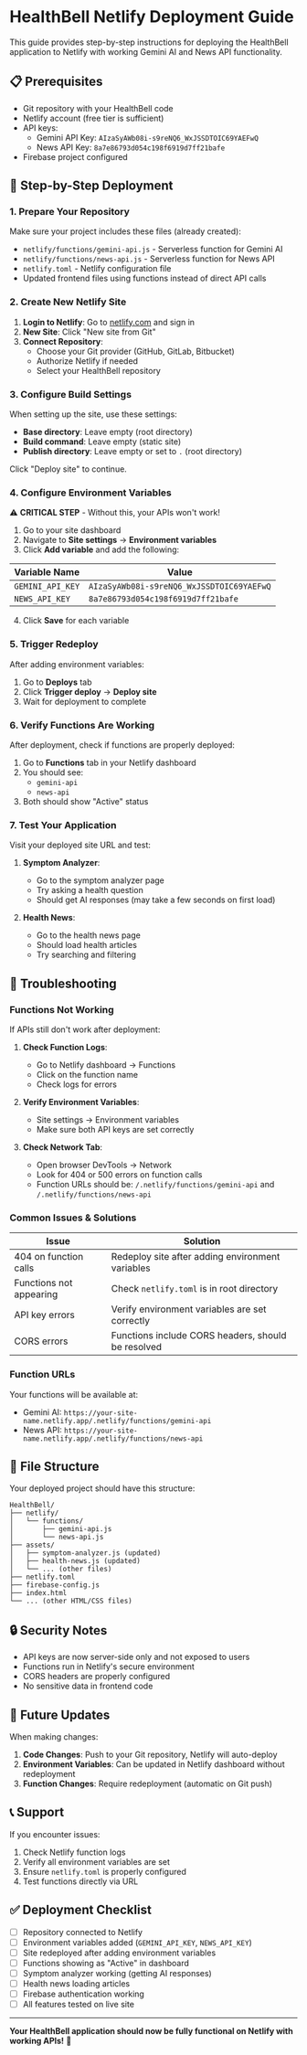 # HealthBell Netlify Deployment Guide

This guide provides step-by-step instructions for deploying the HealthBell application to Netlify with working Gemini AI and News API functionality.

## 📋 Prerequisites

- Git repository with your HealthBell code
- Netlify account (free tier is sufficient)
- API keys:
  - Gemini API Key: `AIzaSyAWb08i-s9reNQ6_WxJSSDTOIC69YAEFwQ`
  - News API Key: `8a7e86793d054c198f6919d7ff21bafe`
- Firebase project configured

## 🚀 Step-by-Step Deployment

### 1. Prepare Your Repository

Make sure your project includes these files (already created):
- `netlify/functions/gemini-api.js` - Serverless function for Gemini AI
- `netlify/functions/news-api.js` - Serverless function for News API
- `netlify.toml` - Netlify configuration file
- Updated frontend files using functions instead of direct API calls

### 2. Create New Netlify Site

1. **Login to Netlify**: Go to [netlify.com](https://netlify.com) and sign in
2. **New Site**: Click "New site from Git"
3. **Connect Repository**: 
   - Choose your Git provider (GitHub, GitLab, Bitbucket)
   - Authorize Netlify if needed
   - Select your HealthBell repository

### 3. Configure Build Settings

When setting up the site, use these settings:

- **Base directory**: Leave empty (root directory)
- **Build command**: Leave empty (static site)
- **Publish directory**: Leave empty or set to `.` (root directory)

Click "Deploy site" to continue.

### 4. Configure Environment Variables

⚠️ **CRITICAL STEP** - Without this, your APIs won't work!

1. Go to your site dashboard
2. Navigate to **Site settings** → **Environment variables**
3. Click **Add variable** and add the following:

| Variable Name | Value |
|---------------|-------|
| `GEMINI_API_KEY` | `AIzaSyAWb08i-s9reNQ6_WxJSSDTOIC69YAEFwQ` |
| `NEWS_API_KEY` | `8a7e86793d054c198f6919d7ff21bafe` |

4. Click **Save** for each variable

### 5. Trigger Redeploy

After adding environment variables:
1. Go to **Deploys** tab
2. Click **Trigger deploy** → **Deploy site**
3. Wait for deployment to complete

### 6. Verify Functions Are Working

After deployment, check if functions are properly deployed:

1. Go to **Functions** tab in your Netlify dashboard
2. You should see:
   - `gemini-api`
   - `news-api`
3. Both should show "Active" status

### 7. Test Your Application

Visit your deployed site URL and test:

1. **Symptom Analyzer**: 
   - Go to the symptom analyzer page
   - Try asking a health question
   - Should get AI responses (may take a few seconds on first load)

2. **Health News**:
   - Go to the health news page  
   - Should load health articles
   - Try searching and filtering

## 🔧 Troubleshooting

### Functions Not Working

If APIs still don't work after deployment:

1. **Check Function Logs**:
   - Go to Netlify dashboard → Functions
   - Click on the function name
   - Check logs for errors

2. **Verify Environment Variables**:
   - Site settings → Environment variables
   - Make sure both API keys are set correctly

3. **Check Network Tab**:
   - Open browser DevTools → Network
   - Look for 404 or 500 errors on function calls
   - Function URLs should be: `/.netlify/functions/gemini-api` and `/.netlify/functions/news-api`

### Common Issues & Solutions

| Issue | Solution |
|-------|----------|
| 404 on function calls | Redeploy site after adding environment variables |
| Functions not appearing | Check `netlify.toml` is in root directory |
| API key errors | Verify environment variables are set correctly |
| CORS errors | Functions include CORS headers, should be resolved |

### Function URLs

Your functions will be available at:
- Gemini AI: `https://your-site-name.netlify.app/.netlify/functions/gemini-api`
- News API: `https://your-site-name.netlify.app/.netlify/functions/news-api`

## 📁 File Structure

Your deployed project should have this structure:

```
HealthBell/
├── netlify/
│   └── functions/
│       ├── gemini-api.js
│       └── news-api.js
├── assets/
│   ├── symptom-analyzer.js (updated)
│   ├── health-news.js (updated)
│   └── ... (other files)
├── netlify.toml
├── firebase-config.js
├── index.html
└── ... (other HTML/CSS files)
```

## 🔒 Security Notes

- API keys are now server-side only and not exposed to users
- Functions run in Netlify's secure environment
- CORS headers are properly configured
- No sensitive data in frontend code

## 🔄 Future Updates

When making changes:

1. **Code Changes**: Push to your Git repository, Netlify will auto-deploy
2. **Environment Variables**: Can be updated in Netlify dashboard without redeployment
3. **Function Changes**: Require redeployment (automatic on Git push)

## 📞 Support

If you encounter issues:

1. Check Netlify function logs
2. Verify all environment variables are set
3. Ensure `netlify.toml` is properly configured
4. Test functions directly via URL

## ✅ Deployment Checklist

- [ ] Repository connected to Netlify
- [ ] Environment variables added (`GEMINI_API_KEY`, `NEWS_API_KEY`)
- [ ] Site redeployed after adding environment variables
- [ ] Functions showing as "Active" in dashboard
- [ ] Symptom analyzer working (getting AI responses)
- [ ] Health news loading articles
- [ ] Firebase authentication working
- [ ] All features tested on live site

---

**Your HealthBell application should now be fully functional on Netlify with working APIs!** 🎉